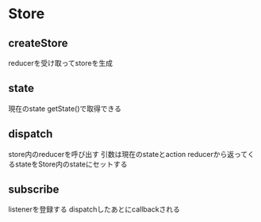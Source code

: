 # Store
## createStore
reducerを受け取ってstoreを生成

## state
現在のstate
getState()で取得できる

## dispatch
store内のreducerを呼び出す
引数は現在のstateとaction
reducerから返ってくるstateをStore内のstateにセットする

## subscribe
listenerを登録する
dispatchしたあとにcallbackされる
